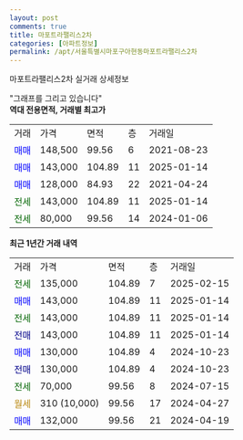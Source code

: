 ```yaml
---
layout: post
comments: true
title: 마포트라팰리스2차
categories: [아파트정보]
permalink: /apt/서울특별시마포구아현동마포트라팰리스2차
---
```


마포트라팰리스2차 실거래 상세정보

<script type="text/javascript">
  google.charts.load('current', {'packages':['line', 'corechart']});
  google.charts.setOnLoadCallback(drawChart);

  function drawChart() {
    var data = new google.visualization.DataTable();
    data.addColumn('date', '거래일');
    data.addColumn('number', "매매");
    data.addColumn('number', "전세");
    data.addColumn('number', "전매");

    data.addRows([[new Date(Date.parse("2025-02-15")), null, 135000, null], [new Date(Date.parse("2025-01-14")), 143000, null, null], [new Date(Date.parse("2025-01-14")), null, 143000, null], [new Date(Date.parse("2025-01-14")), null, null, 143000], [new Date(Date.parse("2024-10-23")), 130000, null, null], [new Date(Date.parse("2024-10-23")), null, null, 130000], [new Date(Date.parse("2024-07-15")), null, 70000, null], [new Date(Date.parse("2024-04-27")), null, null, null], [new Date(Date.parse("2024-04-19")), 132000, null, null]]);

    var options = {
      hAxis: {
        format: 'yyyy/MM/dd'
      },    
      lineWidth: 0,
      pointsVisible: true,    
      title: '최근 1년간 유형별 실거래가 분포',
      legend: { position: 'bottom' }
    };

    var formatter = new google.visualization.NumberFormat({pattern:'###,###'} );
    formatter.format(data, 1);
    formatter.format(data, 2);
    
    setTimeout(function() {
        var chart = new google.visualization.LineChart(document.getElementById('columnchart_material'));
        chart.draw(data, (options));
        document.getElementById('loading').style.display = 'none';
    }, 200);
  }
</script>


<div id="loading" style="z-index:20; display: block; margin-left: 0px">"그래프를 그리고 있습니다"</div>
<div id="columnchart_material" style="width: 95%; margin-left: 0px; display: block"></div>
<!-- contents start -->
<b>역대 전용면적, 거래별 최고가</b>
<table class="sortable">
    <tr>
      <td>거래</td>
      <td>가격</td>
      <td>면적</td>
      <td>층</td>
      <td>거래일</td>
    </tr>
        <tr>
          <td><a style="color: blue">매매</a></td>
          <td>148,500</td>
          <td>99.56</td>
          <td>6</td>
          <td>2021-08-23</td>
        </tr>            <tr>
          <td><a style="color: blue">매매</a></td>
          <td>143,000</td>
          <td>104.89</td>
          <td>11</td>
          <td>2025-01-14</td>
        </tr>            <tr>
          <td><a style="color: blue">매매</a></td>
          <td>128,000</td>
          <td>84.93</td>
          <td>22</td>
          <td>2021-04-24</td>
        </tr>        
        <tr>
              <td><a style="color: darkgreen">전세</a></td>
              <td>143,000</td>
              <td>104.89</td>
              <td>11</td>
              <td>2025-01-14</td>
            </tr>            <tr>
              <td><a style="color: darkgreen">전세</a></td>
              <td>80,000</td>
              <td>99.56</td>
              <td>14</td>
              <td>2024-01-06</td>
            </tr>        
    
</table>

<b>최근 1년간 거래 내역</b>

<table class="sortable">
    <tr>
      <td>거래</td>
      <td>가격</td>
      <td>면적</td>
      <td>층</td>
      <td>거래일</td>
    </tr>
    <tr>
      <td><a style="color: darkgreen">전세</a></td>
      <td>135,000</td>
      <td>104.89</td>
      <td>7</td>
      <td>2025-02-15</td>
    </tr>          <tr>
      <td><a style="color: blue">매매</a></td>
      <td>143,000</td>
      <td>104.89</td>
      <td>11</td>
      <td>2025-01-14</td>
    </tr>          <tr>
      <td><a style="color: darkgreen">전세</a></td>
      <td>143,000</td>
      <td>104.89</td>
      <td>11</td>
      <td>2025-01-14</td>
    </tr>          <tr>
      <td><a style="color: darkblue">전매</a></td>
      <td>143,000</td>
      <td>104.89</td>
      <td>11</td>
      <td>2025-01-14</td>
    </tr>          <tr>
      <td><a style="color: blue">매매</a></td>
      <td>130,000</td>
      <td>104.89</td>
      <td>4</td>
      <td>2024-10-23</td>
    </tr>          <tr>
      <td><a style="color: darkblue">전매</a></td>
      <td>130,000</td>
      <td>104.89</td>
      <td>4</td>
      <td>2024-10-23</td>
    </tr>          <tr>
      <td><a style="color: darkgreen">전세</a></td>
      <td>70,000</td>
      <td>99.56</td>
      <td>8</td>
      <td>2024-07-15</td>
    </tr>          <tr>
      <td><a style="color: darkgoldenrod">월세</a></td>
      <td>310 (10,000)</td>
      <td>99.56</td>
      <td>17</td>
      <td>2024-04-27</td>
    </tr>          <tr>
      <td><a style="color: blue">매매</a></td>
      <td>132,000</td>
      <td>99.56</td>
      <td>21</td>
      <td>2024-04-19</td>
    </tr>      </table>
<!-- contents end -->    

